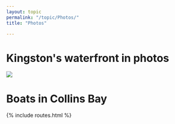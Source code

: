 ```yaml
---
layout: topic
permalink: "/topic/Photos/"
title: "Photos"

---
```


<h1>Kingston's waterfront in photos</h1>

<img src="http://www3.sympatico.ca/bruce.rand/cover2.jpg">
<h1>Boats in Collins Bay</h1>

{% include routes.html %}
